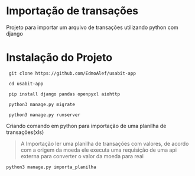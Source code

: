 # Importação de transações

Projeto para importar um arquivo de transações utilizando python com django

 # Instalação do Projeto

     git clone https://github.com/EdmoAlef/usabit-app
     
     cd usabit-app

     pip install django pandas openpyxl aiohttp

     python3 manage.py migrate

     python3 manage.py runserver
     
Criando comando em python para importação de uma planilha de transações(xls)
> A Importação ler uma planilha de transações com valores, de acordo com a origem da moeda ele executa uma requisição de uma api externa para converter o valor da moeda para real

    python3 manage.py importa_planilha

